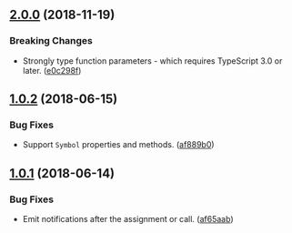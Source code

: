 <a name="2.0.0"></a>
## [2.0.0](https://github.com/cartant/rxjs-observe/compare/v1.0.2...v2.0.0) (2018-11-19)

### Breaking Changes

* Strongly type function parameters - which requires TypeScript 3.0 or later. ([e0c298f](https://github.com/cartant/rxjs-observe/commit/e0c298f))

<a name="1.0.2"></a>
## [1.0.2](https://github.com/cartant/rxjs-observe/compare/v1.0.1...v1.0.2) (2018-06-15)

### Bug Fixes

* Support `Symbol` properties and methods. ([af889b0](https://github.com/cartant/rxjs-observe/commit/af889b0))

<a name="1.0.1"></a>
## [1.0.1](https://github.com/cartant/rxjs-observe/compare/v1.0.0...v1.0.1) (2018-06-14)

### Bug Fixes

* Emit notifications after the assignment or call. ([af65aab](https://github.com/cartant/rxjs-observe/commit/af65aab))